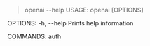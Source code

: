 ﻿> openai --help
USAGE:
    openai [OPTIONS] <COMMAND>

OPTIONS:
    -h, --help    Prints help information

COMMANDS:
    auth     
```
